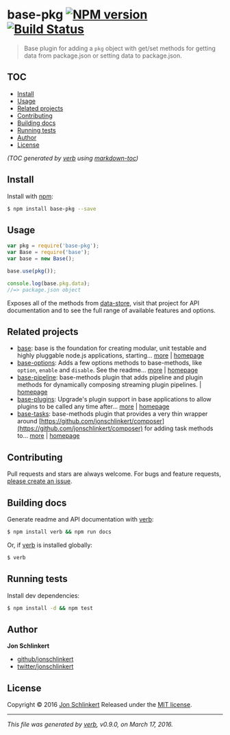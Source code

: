 # base-pkg [![NPM version](https://img.shields.io/npm/v/base-pkg.svg)](https://www.npmjs.com/package/base-pkg) [![Build Status](https://img.shields.io/travis/jonschlinkert/base-pkg.svg)](https://travis-ci.org/jonschlinkert/base-pkg)

> Base plugin for adding a `pkg` object with get/set methods for getting data from package.json or setting data to package.json.

## TOC

- [Install](#install)
- [Usage](#usage)
- [Related projects](#related-projects)
- [Contributing](#contributing)
- [Building docs](#building-docs)
- [Running tests](#running-tests)
- [Author](#author)
- [License](#license)

_(TOC generated by [verb](https://github.com/verbose/verb) using [markdown-toc](https://github.com/jonschlinkert/markdown-toc))_

## Install

Install with [npm](https://www.npmjs.com/):

```sh
$ npm install base-pkg --save
```

## Usage

```js
var pkg = require('base-pkg');
var Base = require('base');
var base = new Base();

base.use(pkg());

console.log(base.pkg.data);
//=> package.json object
```

Exposes all of the methods from [data-store](https://github.com/jonschlinkert/data-store), visit that project for API documentation and to see the full range of available features and options.

## Related projects

* [base](https://www.npmjs.com/package/base): base is the foundation for creating modular, unit testable and highly pluggable node.js applications, starting… [more](https://www.npmjs.com/package/base) | [homepage](https://github.com/node-base/base)
* [base-options](https://www.npmjs.com/package/base-options): Adds a few options methods to base-methods, like `option`, `enable` and `disable`. See the readme… [more](https://www.npmjs.com/package/base-options) | [homepage](https://github.com/jonschlinkert/base-options)
* [base-pipeline](https://www.npmjs.com/package/base-pipeline): base-methods plugin that adds pipeline and plugin methods for dynamically composing streaming plugin pipelines. | [homepage](https://github.com/jonschlinkert/base-pipeline)
* [base-plugins](https://www.npmjs.com/package/base-plugins): Upgrade's plugin support in base applications to allow plugins to be called any time after… [more](https://www.npmjs.com/package/base-plugins) | [homepage](https://github.com/jonschlinkert/base-plugins)
* [base-tasks](https://www.npmjs.com/package/base-tasks): base-methods plugin that provides a very thin wrapper around [https://github.com/jonschlinkert/composer](https://github.com/jonschlinkert/composer) for adding task methods to… [more](https://www.npmjs.com/package/base-tasks) | [homepage](https://github.com/jonschlinkert/base-tasks)

## Contributing

Pull requests and stars are always welcome. For bugs and feature requests, [please create an issue](https://github.com/jonschlinkert/base-pkg/issues/new).

## Building docs

Generate readme and API documentation with [verb](https://github.com/verbose/verb):

```sh
$ npm install verb && npm run docs
```

Or, if [verb](https://github.com/verbose/verb) is installed globally:

```sh
$ verb
```

## Running tests

Install dev dependencies:

```sh
$ npm install -d && npm test
```

## Author

**Jon Schlinkert**

* [github/jonschlinkert](https://github.com/jonschlinkert)
* [twitter/jonschlinkert](http://twitter.com/jonschlinkert)

## License

Copyright © 2016 [Jon Schlinkert](https://github.com/jonschlinkert)
Released under the [MIT license](https://github.com/jonschlinkert/base-pkg/blob/master/LICENSE).

***

_This file was generated by [verb](https://github.com/verbose/verb), v0.9.0, on March 17, 2016._